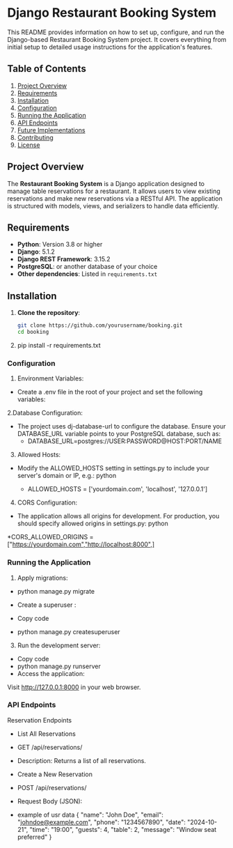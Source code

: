 # Django Restaurant Booking System

This README provides information on how to set up, configure, and run the Django-based Restaurant Booking System project. It covers everything from initial setup to detailed usage instructions for the application's features.

## Table of Contents

1. [Project Overview](#project-overview)
2. [Requirements](#requirements)
3. [Installation](#installation)
4. [Configuration](#configuration)
5. [Running the Application](#running-the-application)
6. [API Endpoints](#api-endpoints)
7. [Future Implementations](#future-implementations)
8. [Contributing](#contributing)
9. [License](#license)

## Project Overview

The **Restaurant Booking System** is a Django application designed to manage table reservations for a restaurant. It allows users to view existing reservations and make new reservations via a RESTful API. The application is structured with models, views, and serializers to handle data efficiently.

## Requirements

- **Python**: Version 3.8 or higher
- **Django**: 5.1.2
- **Django REST Framework**: 3.15.2
- **PostgreSQL**: or another database of your choice
- **Other dependencies**: Listed in `requirements.txt`

## Installation

1. **Clone the repository**:
   ```bash
   git clone https://github.com/yourusername/booking.git
   cd booking
2. pip install -r requirements.txt

### Configuration
1. Environment Variables:

* Create a .env file in the root of your project and set the following variables:

2.Database Configuration:

* The project uses dj-database-url to configure the database. Ensure your DATABASE_URL variable points to your PostgreSQL database, such as:
  * DATABASE_URL=postgres://USER:PASSWORD@HOST:PORT/NAME

3. Allowed Hosts:

* Modify the ALLOWED_HOSTS setting in settings.py to include your server's domain or IP, e.g.:
  python

  * ALLOWED_HOSTS = ['yourdomain.com', 'localhost', '127.0.0.1']

4. CORS Configuration:

 * The application allows all origins for development. For production, you should specify allowed origins in settings.py:
    python
   
*CORS_ALLOWED_ORIGINS = ["https://yourdomain.com","http://localhost:8000",]


### Running the Application
1. Apply migrations:

* python manage.py migrate
* Create a superuser :


* Copy code
* python manage.py createsuperuser

 
3. Run the development server:


* Copy code
* python manage.py runserver
* Access the application:

Visit http://127.0.0.1:8000 in your web browser.

### API Endpoints
 Reservation Endpoints
 * List All Reservations

* GET /api/reservations/
* Description: Returns a list of all reservations.
* Create a New Reservation

* POST /api/reservations/
* Request Body (JSON):
* example of usr data
{
    "name": "John Doe",
    "email": "johndoe@example.com",
    "phone": "1234567890",
    "date": "2024-10-21",
    "time": "19:00",
    "guests": 4,
    "table": 2,
    "message": "Window seat preferred"
}



